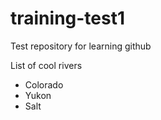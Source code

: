# training-test1
Test repository for learning github

List of cool rivers

* Colorado
* Yukon
* Salt
